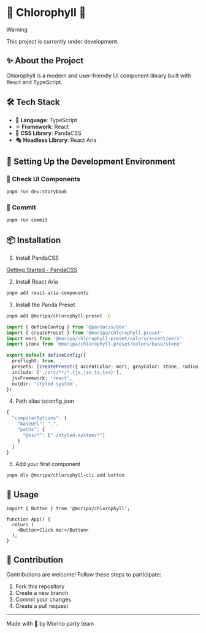 # 🌿 Chlorophyll 🌿

> [!WARNING]
> This project is currently under development.

## ✨ About the Project
Chlorophyll is a modern and user-friendly UI component library built with React and TypeScript.

## 🛠 Tech Stack
- 🎨 **Language**: TypeScript
- ⚛️ **Framework**: React
- 🎯 **CSS Library**: PandaCSS
- 🎭 **Headless Library**: React Aria

## 🚀 Setting Up the Development Environment

### 🎯 Check UI Components
```bash
pnpm run dev:storybook
```

### 💾 Commit
```bash
pnpm run commit
```

## 📦 Installation

1. Install PandaCSS

[Getting Started - PandaCSS](https://panda-css.com/docs/overview/getting-started#framework-guides)

2. Install React Aria
```bash
pnpm add react-aria-components
```

3. Install the Panda Preset
```bash
pnpm add @moripa/chlorophyll-preset -D
```

```ts
import { defineConfig } from '@pandacss/dev'
import { createPreset } from '@moripa/chlorophyll-preset'
import mori from '@moripa/chlorophyll-preset/colors/accent/mori'
import stone from '@moripa/chlorophyll-preset/colors/base/stone'

export default defineConfig({
  preflight: true,
  presets: [createPreset({ accentColor: mori, grayColor: stone, radius: 'sm' })],
  include: ['./src/**/*.{js,jsx,ts,tsx}'],
  jsxFramework: 'react',
  outdir: 'styled-system',
})
```

4. Path alias
tsconfig.json
```ts 
{
  "compilerOptions": {
    "baseUrl": ".",
    "paths": {
      "@ss/*": ["./styled-system/*"]
    }
  }
}
```

5. Add your first component
```bash
pnpm dlx @moripa/chlorophyll-cli add button
```

## 📖 Usage
```tsx
import { Button } from '@moripa/chlorophyll';

function App() {
  return (
    <Button>Click me!</Button>
  );
}
```

## 🤝 Contribution
Contributions are welcome! Follow these steps to participate:

1. Fork this repository
2. Create a new branch
3. Commit your changes
4. Create a pull request

---
Made with 💚 by Morino party team